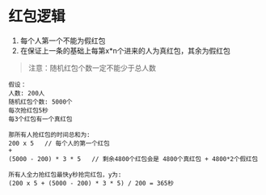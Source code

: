 # 红包逻辑 #
1. 每个人第一个不能为假红包
2. 在保证上一条的基础上每第x*n个进来的人为真红包，其余为假红包

> 注意：随机红包个数一定不能少于总人数

    假设：
    人数: 200人
    随机红包个数: 5000个
    每次抢红包5秒
    每3个红包有一个真红包
    
    那所有人抢红包的时间总和为: 
    200 x 5   // 每个人的第一个红包
    + 
    (5000 - 200) * 3 * 5   // 剩余4800个红包会是 4800个真红包 + 4800*2个假红包
    
    所有人全力抢红包最快y秒抢完红包，y为:
    (200 x 5 + (5000 - 200) * 3 * 5) / 200 = 365秒